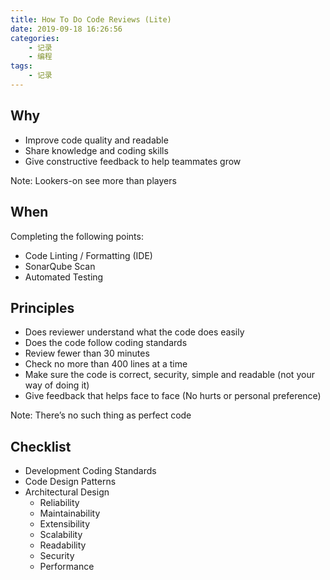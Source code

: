```yaml
---
title: How To Do Code Reviews (Lite)
date: 2019-09-18 16:26:56
categories:
    - 记录
    - 编程
tags:
    - 记录
---
```


## Why

- Improve code quality and readable
- Share knowledge and coding skills
- Give constructive feedback to help teammates grow

Note: Lookers-on see more than players

## When

Completing the following points:

- Code Linting / Formatting (IDE)
- SonarQube Scan
- Automated Testing

## Principles 

- Does reviewer understand what the code does easily
- Does the code follow coding standards
- Review fewer than 30 minutes
- Check no more than 400 lines at a time
- Make sure the code is correct, security, simple and readable (not your way of doing it)
- Give feedback that helps face to face (No hurts or personal preference)

Note: There’s no such thing as perfect code

## Checklist

- Development Coding Standards
- Code Design Patterns
- Architectural Design
    - Reliability
    - Maintainability
    - Extensibility
    - Scalability
    - Readability
    - Security
    - Performance
